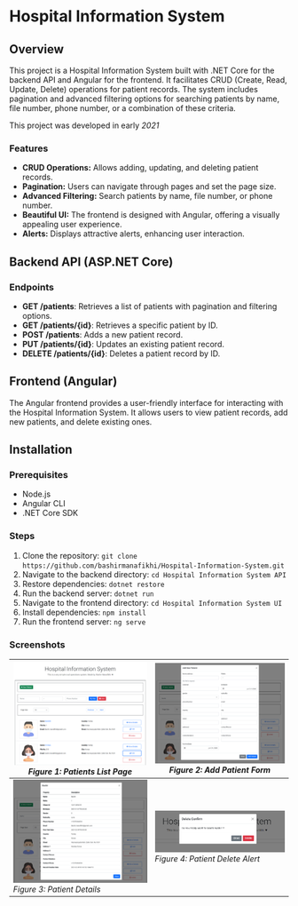 # Hospital Information System
## Overview

This project is a Hospital Information System built with .NET Core for the backend API and Angular for the frontend. It facilitates CRUD (Create, Read, Update, Delete) operations for patient records. The system includes pagination and advanced filtering options for searching patients by name, file number, phone number, or a combination of these criteria.

This project was developed in early *2021*

### Features

- **CRUD Operations:** Allows adding, updating, and deleting patient records.
- **Pagination:** Users can navigate through pages and set the page size.
- **Advanced Filtering:** Search patients by name, file number, or phone number.
- **Beautiful UI:** The frontend is designed with Angular, offering a visually appealing user experience.
- **Alerts:** Displays attractive alerts, enhancing user interaction.

## Backend API (ASP.NET Core)

### Endpoints

- **GET /patients**: Retrieves a list of patients with pagination and filtering options.
- **GET /patients/{id}**: Retrieves a specific patient by ID.
- **POST /patients**: Adds a new patient record.
- **PUT /patients/{id}**: Updates an existing patient record.
- **DELETE /patients/{id}**: Deletes a patient record by ID.

## Frontend (Angular)

The Angular frontend provides a user-friendly interface for interacting with the Hospital Information System. It allows users to view patient records, add new patients, and delete existing ones.

## Installation

### Prerequisites

- Node.js
- Angular CLI
- .NET Core SDK

### Steps

1. Clone the repository: `git clone https://github.com/bashirmanafikhi/Hospital-Information-System.git`
2. Navigate to the backend directory: `cd Hospital Information System API`
3. Restore dependencies: `dotnet restore`
4. Run the backend server: `dotnet run`
5. Navigate to the frontend directory: `cd Hospital Information System UI`
6. Install dependencies: `npm install`
7. Run the frontend server: `ng serve`

### Screenshots

| ![Patients List](./images/2.png) *Figure 1: Patients List Page* | ![Add Patient](./images/3.png) *Figure 2: Add Patient Form* |
|------------------------------------------------------------------|-------------------------------------------------------------|
| ![Patient Details](./images/1.png) *Figure 3: Patient Details*  | ![Patient Delete Alert](./images/4.png) *Figure 4: Patient Delete Alert* |


